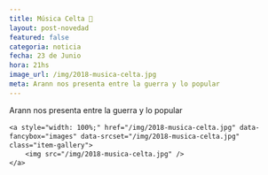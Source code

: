 ```yaml
---
title: Música Celta 🎵
layout: post-novedad
featured: false
categoria: noticia
fecha: 23 de Junio
hora: 21hs
image_url: /img/2018-musica-celta.jpg
meta: Arann nos presenta entre la guerra y lo popular
---
```


Arann nos presenta entre la guerra y lo popular

<div style="position: relative;">
	<div class="gallery col-3">

	<a style="width: 100%;" href="/img/2018-musica-celta.jpg" data-fancybox="images" data-srcset="/img/2018-musica-celta.jpg" class="item-gallery">
		<img src="/img/2018-musica-celta.jpg" />
	</a>

</div>
</div>